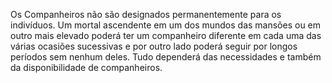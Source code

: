﻿Os Companheiros não são designados permanentemente para os indivíduos. Um mortal ascendente em um dos mundos das mansões ou em outro mais elevado poderá ter um companheiro diferente em cada uma das várias ocasiões sucessivas e por outro lado poderá seguir por longos períodos sem nenhum deles. Tudo dependerá das necessidades e também da disponibilidade de companheiros.